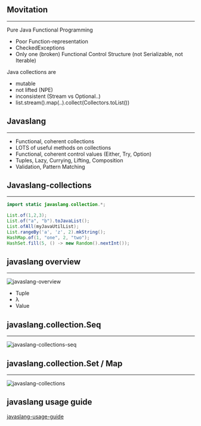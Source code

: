 ## Movitation
- - -
Pure Java Functional Programming

- Poor Function-representation
- CheckedExceptions
- Only one (broken) Functional Control Structure (not Serializable, not Iterable)


Java collections are

- mutable
- not lifted (NPE)
- inconsistent (Stream vs Optional..)
- list.stream().map(..).collect(Collectors.toList()) 


## Javaslang
- - -
- Functional, coherent collections
- LOTS of useful methods on collections
- Functional, coherent control values (Either, Try, Option)
- Tuples, Lazy, Currying, Lifting, Composition
- Validation, Pattern Matching


## Javaslang-collections
- - -
~~~java
import static javaslang.collection.*;

List.of(1,2,3);
List.of("a", "b").toJavaList();
List.ofAll(myJavaUtilList);
List.rangeBy('a', 'z', 2).mkString();
HashMap.of(1, "one", 2, "two");
HashSet.fill(5, () -> new Random().nextInt());
~~~


## javaslang overview
- - -

![javaslang-overview](img/javaslang-overview.png "Javaslang overview")

- Tuple
- λ
- Value


## javaslang.collection.Seq
- - -
![javaslang-collections-seq](img/collections-seq.png "Javaslang collections seq")


## javaslang.collection.Set / Map
- - -
![javaslang-collections](img/javaslang-collections.png "Javaslang collections")



## javaslang usage guide

[javaslang-usage-guide](http://www.javaslang.io/javaslang-docs/#_usage_guide)

